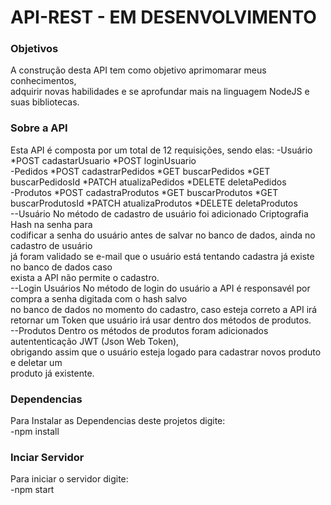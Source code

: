 # API-REST - EM DESENVOLVIMENTO 

### Objetivos
A construção desta API tem como objetivo aprimomarar meus conhecimentos,<br>
adquirir novas habilidades e se aprofundar mais na linguagem NodeJS e<br>
suas bibliotecas. 

### Sobre a API
Esta API é composta por um total de 12 requisições, sendo elas:
-Usuário
*POST cadastarUsuario
*POST loginUsuario
<br>
-Pedidos
*POST cadastrarPedidos
*GET buscarPedidos
*GET buscarPedidosId
*PATCH atualizaPedidos
*DELETE deletaPedidos
<br>
-Produtos
*POST cadastraProdutos
*GET buscarProdutos
*GET buscarProdutosId
*PATCH atualizaProdutos
*DELETE deletaProdutos
<br>
--Usuário
No método de cadastro de usuário foi adicionado Criptografia Hash na senha para <br>
codificar a senha do usuário antes de salvar no banco de dados, ainda no cadastro de usuário <br>
já foram validado se e-mail que o usuário está tentando cadastra já existe no banco de dados caso <br>
exista a API não permite o cadastro.<br>
--Login Usuários
No método de login do usuário a API é responsavél por compra a senha digitada com o hash salvo <br>
no banco de dados no momento do cadastro, caso esteja correto a API irá retornar um Token que usuário irá usar dentro
dos métodos de produtos.
<br>
--Produtos
Dentro os métodos de produtos foram adicionados autententicação JWT (Json Web Token),<br>
obrigando assim que o usuário esteja logado para cadastrar novos produto e deletar um <br>
produto já existente.
### Dependencias 
Para Instalar as Dependencias deste projetos digite:<br>
-npm install

### Inciar Servidor 
Para iniciar o servidor digite:<br>
-npm start
